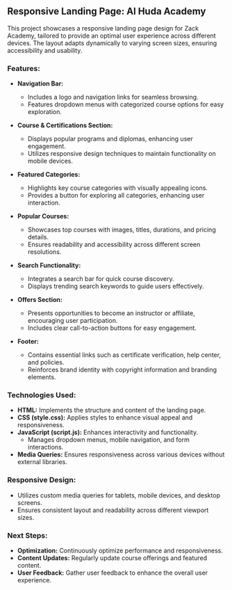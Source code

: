 ## Responsive Landing Page: Al Huda Academy

This project showcases a responsive landing page design for Zack Academy, tailored to provide an optimal user experience across different devices. The layout adapts dynamically to varying screen sizes, ensuring accessibility and usability.

### Features:

- **Navigation Bar:**
  - Includes a logo and navigation links for seamless browsing.
  - Features dropdown menus with categorized course options for easy exploration.

- **Course & Certifications Section:**
  - Displays popular programs and diplomas, enhancing user engagement.
  - Utilizes responsive design techniques to maintain functionality on mobile devices.

- **Featured Categories:**
  - Highlights key course categories with visually appealing icons.
  - Provides a button for exploring all categories, enhancing user interaction.

- **Popular Courses:**
  - Showcases top courses with images, titles, durations, and pricing details.
  - Ensures readability and accessibility across different screen resolutions.

- **Search Functionality:**
  - Integrates a search bar for quick course discovery.
  - Displays trending search keywords to guide users effectively.

- **Offers Section:**
  - Presents opportunities to become an instructor or affiliate, encouraging user participation.
  - Includes clear call-to-action buttons for easy engagement.

- **Footer:**
  - Contains essential links such as certificate verification, help center, and policies.
  - Reinforces brand identity with copyright information and branding elements.

### Technologies Used:

- **HTML:** Implements the structure and content of the landing page.
- **CSS (style.css):** Applies styles to enhance visual appeal and responsiveness.
- **JavaScript (script.js):** Enhances interactivity and functionality.
  - Manages dropdown menus, mobile navigation, and form interactions.
- **Media Queries:** Ensures responsiveness across various devices without external libraries.

### Responsive Design:

- Utilizes custom media queries for tablets, mobile devices, and desktop screens.
- Ensures consistent layout and readability across different viewport sizes.
  
### Next Steps:

- **Optimization:** Continuously optimize performance and responsiveness.
- **Content Updates:** Regularly update course offerings and featured content.
- **User Feedback:** Gather user feedback to enhance the overall user experience.